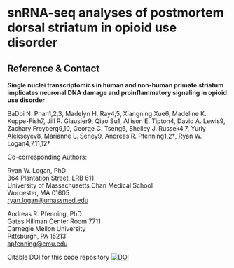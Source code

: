 # snRNA-seq analyses of postmortem dorsal striatum in opioid use disorder 

## Reference & Contact
**Single nuclei transcriptomics in human and non-human primate striatum implicates neuronal DNA damage and proinflammatory signaling in opioid use disorder**

BaDoi N. Phan1,2,3, Madelyn H. Ray4,5, Xiangning Xue6, Madeline K. Kuppe-Fish7, Jill R. Glausier9, Qiao Su1, Allison E. Tipton4, David A. Lewis9, Zachary Freyberg9,10, George C. Tseng6, Shelley J. Russek4,7, Yuriy Alekseyev8, Marianne L. Seney9, Andreas R. Pfenning1,2†, Ryan W. Logan4,7,11,12†

Co-corresponding Authors:

Ryan W. Logan, PhD\
364 Plantation Street, LRB 611\
University of Massachusetts Chan Medical School\
Worcester, MA 01605\
ryan.logan@umassmed.edu

Andreas R. Pfenning, PhD\
Gates Hillman Center Room 7711\
Carnegie Mellon University\
Pittsburgh, PA 15213\
apfenning@cmu.edu

Citable DOI for this code repository [![DOI](https://zenodo.org/badge/606597033.svg)](https://zenodo.org/doi/10.5281/zenodo.10433683)
